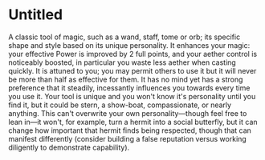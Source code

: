 # Untitled

A classic tool of magic, such as a wand, staff, tome or orb; its specific shape and style based on its unique personality. It enhances your magic: your effective Power is improved by 2 full points, and your aether control is noticeably boosted, in particular you waste less aether when casting quickly. It is attuned to you; you may permit others to use it but it will never be more than half as effective for them. It has no mind yet has a strong preference that it steadily, incessantly influences you towards every time you use it. Your tool is unique and you won't know it's personality until you find it, but it could be stern, a show-boat, compassionate, or nearly anything. This can't overwrite your own personality—though feel free to lean in—it won't, for example, turn a hermit into a social butterfly, but it can change how important that hermit finds being respected, though that can manifest differently (consider building a false reputation versus working diligently to demonstrate capability).